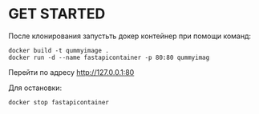 # GET STARTED

После клонирования запустьть докер контейнер при помощи команд:

```
docker build -t qummyimage .
docker run -d --name fastapicontainer -p 80:80 qummyimag
```

Перейти по адресу http://127.0.0.1:80

Для остановки:

```
docker stop fastapicontainer
```